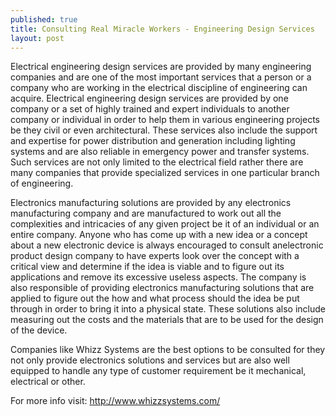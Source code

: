 ```yaml
---
published: true
title: Consulting Real Miracle Workers - Engineering Design Services
layout: post
---
```

Electrical engineering design services are provided by many engineering companies and are one of the most important services that a person or a company who are working in the electrical discipline of engineering can acquire. Electrical engineering design services are provided by one company or a set of highly trained and expert individuals to another company or individual in order to help them in various engineering projects be they civil or even architectural. These services also include the support and expertise for power distribution and generation including lighting systems and are also reliable in emergency power and transfer systems. Such services are not only limited to the electrical field rather there are many companies that provide specialized services in one particular branch of engineering.


Electronics manufacturing solutions are provided by any electronics manufacturing company and are manufactured to work out all the complexities and intricacies of any given project be it of an individual or an entire company. Anyone who has come up with a new idea or a concept about a new electronic device is always encouraged to consult anelectronic product design company to have experts look over the concept with a critical view and determine if the idea is viable and to figure out its applications and remove its excessive useless aspects. The company is also responsible of providing electronics manufacturing solutions that are applied to figure out the how and what process should the idea be put through in order to bring it into a physical state. These solutions also include measuring out the costs and the materials that are to be used for the design of the device.



Companies like Whizz Systems are the best options to be consulted for they not only provide electronics solutions and services but are also well equipped to handle any type of customer requirement be it mechanical, electrical or other.

For more info visit: http://www.whizzsystems.com/